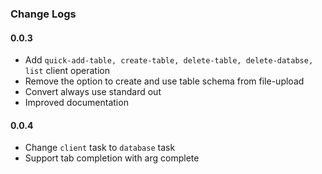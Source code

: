### Change Logs
#### 0.0.3
* Add ```quick-add-table, create-table, delete-table, delete-databse, list``` client operation
* Remove the option to create and use table schema from file-upload
* Convert always use standard out
* Improved documentation

#### 0.0.4
* Change `client` task to `database` task
* Support tab completion with arg complete